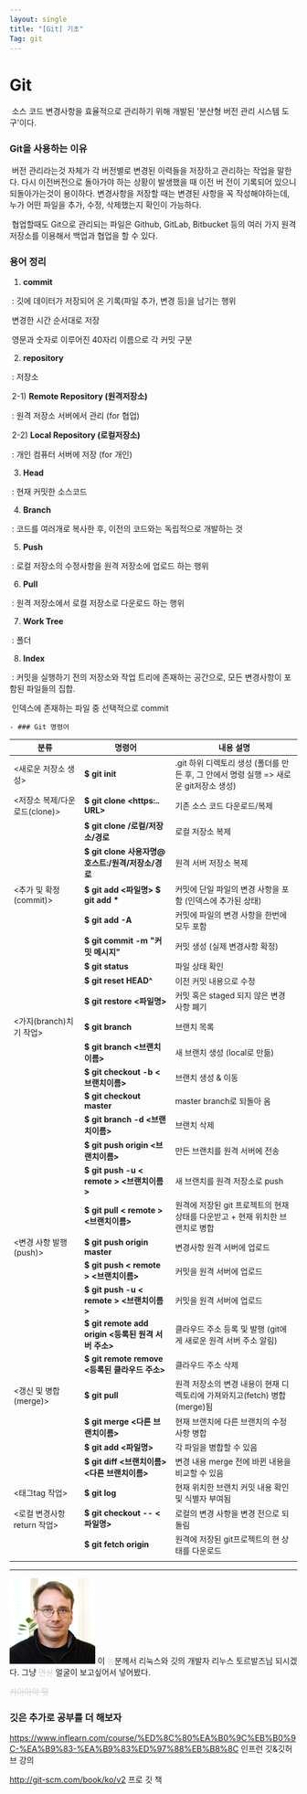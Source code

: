 ```yaml
---
layout: single
title: "[Git] 기초"
Tag: git
---
```




# Git

​	소스 코드 변경사항을 효율적으로 관리하기 위해 개발된 '분산형 버전 관리 시스템 도구'이다. 



### Git을 사용하는 이유

​		버전 관리라는것 자체가 각 버전별로 변경된 이력들을 저장하고 관리하는 작업을 말한다. 다시 이전버전으로 돌아가야 하는 상황이 발생했을 때 이전 버		전이 기록되어 있으니 되돌아가는것이 용이하다. 변경사항을 저장할 때는 변경된 사항을 꼭 작성해야하는데, 누가 어떤 파일을 추가, 수정, 삭제했는지		 확인이 가능하다. 

​		협업할때도  Git으로 관리되는 파일은 Github, GitLab, Bitbucket 등의 여러 가지 원격 저장소를 이용해서 백업과 협업을 할 수 있다.





### 용어 정리

1. **commit**

​	 :  깃에 데이터가 저장되어 온 기록(파일 추가, 변경 등)을 남기는 행위

​		변경한 시간 순서대로 저장

​		영문과 숫자로 이루어진 40자리 이름으로 각 커밋 구분

2. **repository**

​		: 저장소

​	2-1) **Remote Repository (원격저장소)**

​			: 원격 저장소 서버에서 관리 (for 협업)

​	2-2)  **Local Repository (로컬저장소)**					

​			: 개인 컴퓨터 서버에 저장 (for 개인)

3. **Head**

​		: 현재 커밋한 소스코드

4. **Branch**

​		: 코드를 여러개로 복사한 후, 이전의 코드와는 독립적으로 개발하는 것

5. **Push**

​		: 로컬 저장소의 수정사항을 원격 저장소에 업로드 하는 행위 

6. **Pull**

​		: 원격 저장소에서 로컬 저장소로 다운로드 하는 행위 

7. **Work Tree**

​		: 폴더

8. **Index**

​		: 커밋을 실행하기 전의 저장소와 작업 트리에 존재하는 공간으로, 모든 변경사항이 포함된 파일들의 집합.

​		  인덱스에 존재하는 파일 중 선택적으로 commit



	- ### Git 명령어

| 분류                          | 명령어                                              | 내용 설명                                                    |
| ----------------------------- | --------------------------------------------------- | ------------------------------------------------------------ |
| <새로운 저장소 생성>          | **$ git init**                                      | .git 하위 디렉토리 생성 (폴더를 만든 후, 그 안에서 명령 실행 => 새로운 git저장소 생성) |
| <저장소 복제/다운로드(clone)> | **$ git clone <https:.. URL>**                      | 기존 소스 코드 다운로드/복제                                 |
|                               | **$ git clone** **/로컬/저장소/경로**               | 로컬 저장소 복제                                             |
|                               | **$ git clone 사용자명@호스트:/원격/저장소/경로**   | 원격 서버 저장소 복제                                        |
| <추가 및 확정(commit)>        | **$ git add <파일명>** **$ git add \***             | 커밋에 단일 파일의 변경 사항을 포함 (인덱스에 추가된 상태)   |
|                               | **$ git add -A**                                    | 커밋에 파일의 변경 사항을 한번에 모두 포함                   |
|                               | **$ git commit -m "커밋 메시지"**                   | 커밋 생성 (실제 변경사항 확정)                               |
|                               | **$ git status**                                    | 파일 상태 확인                                               |
|                               | **$ git reset HEAD^**                               | 이전 커밋 내용으로 수정                                      |
|                               | **$ git restore <파일명>**                          | 커밋 혹은 staged 되지 않은 변경 사항 폐기                    |
| <가지(branch)치기 작업>       | **$ git branch**                                    | 브랜치 목록                                                  |
|                               | **$ git branch <브랜치이름>**                       | 새 브랜치 생성 (local로 만듦)                                |
|                               | **$ git checkout -b <브랜치이름>**                  | 브랜치 생성 & 이동                                           |
|                               | **$ git checkout master**                           | master branch로 되돌아 옴                                    |
|                               | **$ git branch -d <브랜치이름>**                    | 브랜치 삭제                                                  |
|                               | **$ git push origin <브랜치이름>**                  | 만든 브랜치를 원격 서버에 전송                               |
|                               | **$ git push -u < remote > <브랜치이름>**           | 새 브랜치를 원격 저장소로 push                               |
|                               | **$ git pull < remote > <브랜치이름>**              | 원격에 저장된 git 프로젝트의 현재 상태를 다운받고 + 현재 위치한 브랜치로 병합 |
| <변경 사항 발행(push)>        | **$ git push origin master**                        | 변경사항 원격 서버에 업로드                                  |
|                               | **$ git push < remote > <브랜치이름>**              | 커밋을 원격 서버에 업로드                                    |
|                               | **$ git push -u < remote > <브랜치이름>**           | 커밋을 원격 서버에 업로드                                    |
|                               | **$ git remote add origin <등록된 원격 서버 주소>** | 클라우드 주소 등록 및 발행 (git에게 새로운 원격 서버 주소 알림) |
|                               | **$ git remote remove <등록된 클라우드 주소>**      | 클라우드 주소 삭제                                           |
| <갱신 및 병합(merge)>         | **$ git pull**                                      | 원격 저장소의 변경 내용이 현재 디렉토리에 가져와지고(fetch) 병합(merge)됨 |
|                               | **$ git merge <다른 브랜치이름>**                   | 현재 브랜치에 다른 브랜치의 수정사항 병합                    |
|                               | **$ git add <파일명>**                              | 각 파일을 병합할 수 있음                                     |
|                               | **$ git diff <브랜치이름><다른 브랜치이름>**        | 변경 내용 merge 전에 바뀐 내용을 비교할 수 있음              |
| <태그tag 작업>                | **$ git log**                                       | 현재 위치한 브랜치 커밋 내용 확인 및 식별자 부여됨           |
| <로컬 변경사항 return 작업>   | **$ git checkout -- <파일명>**                      | 로컬의 변경 사항을 변경 전으로 되돌림                        |
|                               | **$ git fetch origin**                              | 원격에 저장된 git프로젝트의 현 상태를 다운로드               |
|                               |                                                     |                                                              |



***



<img src="09.%20Git%20%EA%B8%B0%EC%B4%88.assets/%EB%A6%AC%EB%88%84%EC%8A%A4_%ED%86%A0%EB%A5%B4%EB%B0%9C%EC%8A%A4.jpeg" alt="리누스_토르발스" style="zoom:25%;" />  이 <span style="color:#d3d3d3">~~놈~~</span>분께서 리눅스와 깃의 개발자 리누스 토르발즈님 되시겠다. 그냥 <span style="color:#d3d3d3">~~면상~~</span> 얼굴이 보고싶어서 넣어봤다. 

 <span style="color:#d3d3d3">~~캬아아악 퉷~~</span>





### 깃은 추가로 공부를 더 해보자

https://www.inflearn.com/course/%ED%8C%80%EA%B0%9C%EB%B0%9C-%EA%B9%83-%EA%B9%83%ED%97%88%EB%B8%8C 인프런 깃&깃허브 강의

http://git-scm.com/book/ko/v2 프로 깃 책 
